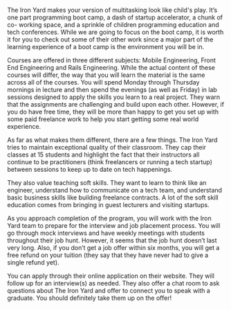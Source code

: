 The Iron Yard makes your version of multitasking look like child's play. It’s
one part programming boot camp, a dash of startup accelerator, a chunk of co-
working space, and a sprinkle of children programming education and tech
conferences. While we are going to focus on the boot camp, it is worth it for
you to check out some of their other work since a major part of the learning
experience of a boot camp is the environment you will be in.

Courses are offered in three different subjects: Mobile Engineering, Front End
Engineering and Rails Engineering. While the actual content of these courses
will differ, the way that you will learn the material is the same across all
of the courses. You will spend Monday through Thursday mornings in lecture and
then spend the evenings (as well as Friday) in lab sessions designed to apply
the skills you learn to a real project. They warn that the assignments are
challenging and build upon each other. However, if you do have free time, they
will be more than happy to get you set up with some paid freelance work to
help you start getting some real world experience.

As far as what makes them different, there are a few things. The Iron Yard
tries to maintain exceptional quality of their classroom. They cap their
classes at 15 students and highlight the fact that their instructors all
continue to be practitioners (think freelancers or running a tech startup)
between sessions to keep up to date on tech happenings.

They also value teaching soft skills. They want to learn to think like an
engineer, understand how to communicate on a tech team, and understand basic
business skills like building freelance contracts. A lot of the soft skill
education comes from bringing in guest lecturers and visiting startups.

As you approach completion of the program, you will work with the Iron Yard
team to prepare for the interview and job placement process. You will go
through mock interviews and have weekly meetings with students throughout
their job hunt. However, it seems that the job hunt doesn’t last very long.
Also, if you don’t get a job offer within six months, you will get a free
refund on your tuition (they say that they have never had to give a single
refund yet).

You can apply through their online application on their website. They will
follow up for an interview(s) as needed. They also offer a chat room to ask
questions about The Iron Yard and offer to connect you to speak with a
graduate. You should definitely take them up on the offer!

